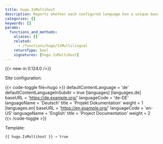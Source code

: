 ```yaml
---
title: hugo.IsMultihost
description: Reports whether each configured language has a unique base URL.
categories: []
keywords: []
params:
  functions_and_methods:
    aliases: []
    related:
      - /functions/hugo/IsMultilingual
    returnType: bool
    signatures: [hugo.IsMultihost]
---
```


{{< new-in 0.124.0 />}}

Site configuration:

{{< code-toggle file=hugo >}}
defaultContentLanguage = 'de'
defaultContentLanguageInSubdir = true
[languages]
  [languages.de]
    baseURL = 'https://de.example.org/'
    languageCode = 'de-DE'
    languageName = 'Deutsch'
    title = 'Projekt Dokumentation'
    weight = 1
  [languages.en]
    baseURL = 'https://en.example.org/'
    languageCode = 'en-US'
    languageName = 'English'
    title = 'Project Documentation'
    weight = 2
{{< /code-toggle >}}

Template:

```go-html-template
{{ hugo.IsMultihost }} → true
```
